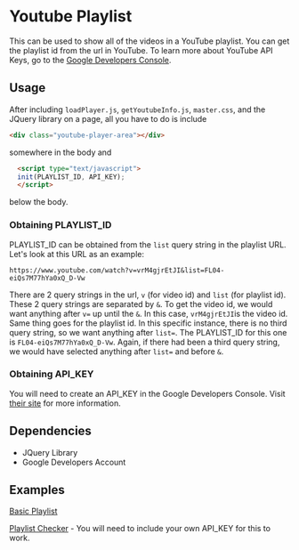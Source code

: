 # Youtube Playlist

This can be used to show all of the videos in a YouTube playlist. You can get the playlist id from the url in YouTube. To learn more about YouTube API Keys, go to the <a href="https://console.developers.google.com">Google Developers Console</a>.

## Usage
After including `loadPlayer.js`, `getYoutubeInfo.js`, `master.css`, and the JQuery library on a page, all you have to do is include
``` html
<div class="youtube-player-area"></div>
```

somewhere in the body and

```html
  <script type="text/javascript">
  init(PLAYLIST_ID, API_KEY);
  </script>
```

below the body.

### Obtaining PLAYLIST_ID

PLAYLIST_ID can be obtained from the `list` query string in the playlist URL. Let's look at this URL as an example:

`https://www.youtube.com/watch?v=vrM4gjrEtJI&list=FL04-eiQs7M77hYa0xQ_D-Vw`

There are 2 query strings in the url, `v` (for video id) and `list` (for playlist id). These 2 query strings are separated by `&`. To get the video id, we would want anything after `v=` up until the `&`. In this case, `vrM4gjrEtJI`is the video id. Same thing goes for the playlist id. In this specific instance, there is no third query string, so we want anything after `list=`. The PLAYLIST_ID for this one is `FL04-eiQs7M77hYa0xQ_D-Vw`. Again, if there had been a third query string, we would have selected anything after `list=` and before `&`.

### Obtaining API_KEY

You will need to create an API_KEY in the Google Developers Console. Visit [their site](https://developers.google.com/) for more information.

## Dependencies
- JQuery Library
- Google Developers Account

## Examples
[Basic Playlist](http://jeggelke.github.io/youtube-playlist/)

[Playlist Checker](http://jeggelke.github.io/youtube-playlist/playlist-switcher.html) - You will need to include your own API_KEY for this to work.
